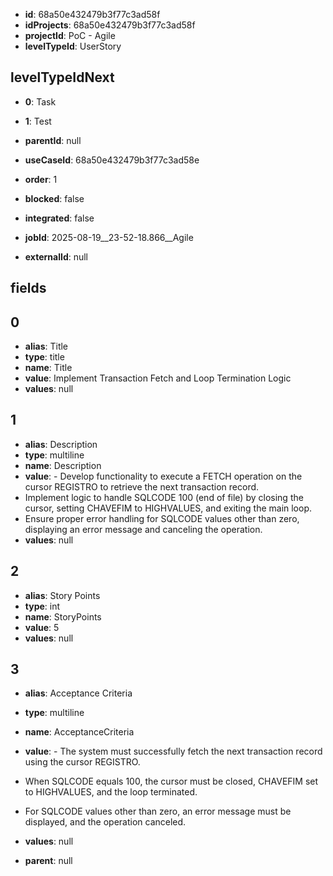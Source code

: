 - **id**: 68a50e432479b3f77c3ad58f
- **idProjects**: 68a50e432479b3f77c3ad58f
- **projectId**: PoC - Agile
- **levelTypeId**: UserStory
## levelTypeIdNext
- **0**: Task
- **1**: Test

- **parentId**: null
- **useCaseId**: 68a50e432479b3f77c3ad58e
- **order**: 1
- **blocked**: false
- **integrated**: false
- **jobId**: 2025-08-19__23-52-18.866__Agile
- **externalId**: null
## fields
## 0
- **alias**: Title
- **type**: title
- **name**: Title
- **value**: Implement Transaction Fetch and Loop Termination Logic
- **values**: null

## 1
- **alias**: Description
- **type**: multiline
- **name**: Description
- **value**: - Develop functionality to execute a FETCH operation on the cursor REGISTRO to retrieve the next transaction record.
- Implement logic to handle SQLCODE 100 (end of file) by closing the cursor, setting CHAVEFIM to HIGHVALUES, and exiting the main loop.
- Ensure proper error handling for SQLCODE values other than zero, displaying an error message and canceling the operation.
- **values**: null

## 2
- **alias**: Story Points
- **type**: int
- **name**: StoryPoints
- **value**: 5
- **values**: null

## 3
- **alias**: Acceptance Criteria
- **type**: multiline
- **name**: AcceptanceCriteria
- **value**: - The system must successfully fetch the next transaction record using the cursor REGISTRO.
- When SQLCODE equals 100, the cursor must be closed, CHAVEFIM set to HIGHVALUES, and the loop terminated.
- For SQLCODE values other than zero, an error message must be displayed, and the operation canceled.
- **values**: null


- **parent**: null
